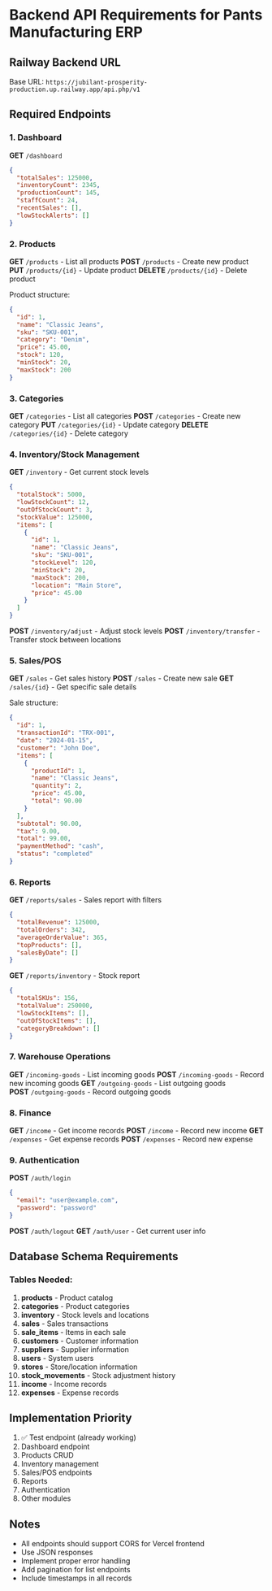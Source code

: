 # Backend API Requirements for Pants Manufacturing ERP

## Railway Backend URL
Base URL: `https://jubilant-prosperity-production.up.railway.app/api.php/v1`

## Required Endpoints

### 1. Dashboard
**GET** `/dashboard`
```json
{
  "totalSales": 125000,
  "inventoryCount": 2345,
  "productionCount": 145,
  "staffCount": 24,
  "recentSales": [],
  "lowStockAlerts": []
}
```

### 2. Products
**GET** `/products` - List all products
**POST** `/products` - Create new product
**PUT** `/products/{id}` - Update product
**DELETE** `/products/{id}` - Delete product

Product structure:
```json
{
  "id": 1,
  "name": "Classic Jeans",
  "sku": "SKU-001",
  "category": "Denim",
  "price": 45.00,
  "stock": 120,
  "minStock": 20,
  "maxStock": 200
}
```

### 3. Categories
**GET** `/categories` - List all categories
**POST** `/categories` - Create new category
**PUT** `/categories/{id}` - Update category
**DELETE** `/categories/{id}` - Delete category

### 4. Inventory/Stock Management
**GET** `/inventory` - Get current stock levels
```json
{
  "totalStock": 5000,
  "lowStockCount": 12,
  "outOfStockCount": 3,
  "stockValue": 125000,
  "items": [
    {
      "id": 1,
      "name": "Classic Jeans",
      "sku": "SKU-001",
      "stockLevel": 120,
      "minStock": 20,
      "maxStock": 200,
      "location": "Main Store",
      "price": 45.00
    }
  ]
}
```

**POST** `/inventory/adjust` - Adjust stock levels
**POST** `/inventory/transfer` - Transfer stock between locations

### 5. Sales/POS
**GET** `/sales` - Get sales history
**POST** `/sales` - Create new sale
**GET** `/sales/{id}` - Get specific sale details

Sale structure:
```json
{
  "id": 1,
  "transactionId": "TRX-001",
  "date": "2024-01-15",
  "customer": "John Doe",
  "items": [
    {
      "productId": 1,
      "name": "Classic Jeans",
      "quantity": 2,
      "price": 45.00,
      "total": 90.00
    }
  ],
  "subtotal": 90.00,
  "tax": 9.00,
  "total": 99.00,
  "paymentMethod": "cash",
  "status": "completed"
}
```

### 6. Reports
**GET** `/reports/sales` - Sales report with filters
```json
{
  "totalRevenue": 125000,
  "totalOrders": 342,
  "averageOrderValue": 365,
  "topProducts": [],
  "salesByDate": []
}
```

**GET** `/reports/inventory` - Stock report
```json
{
  "totalSKUs": 156,
  "totalValue": 250000,
  "lowStockItems": [],
  "outOfStockItems": [],
  "categoryBreakdown": []
}
```

### 7. Warehouse Operations
**GET** `/incoming-goods` - List incoming goods
**POST** `/incoming-goods` - Record new incoming goods
**GET** `/outgoing-goods` - List outgoing goods  
**POST** `/outgoing-goods` - Record outgoing goods

### 8. Finance
**GET** `/income` - Get income records
**POST** `/income` - Record new income
**GET** `/expenses` - Get expense records
**POST** `/expenses` - Record new expense

### 9. Authentication
**POST** `/auth/login`
```json
{
  "email": "user@example.com",
  "password": "password"
}
```

**POST** `/auth/logout`
**GET** `/auth/user` - Get current user info

## Database Schema Requirements

### Tables Needed:
1. **products** - Product catalog
2. **categories** - Product categories
3. **inventory** - Stock levels and locations
4. **sales** - Sales transactions
5. **sale_items** - Items in each sale
6. **customers** - Customer information
7. **suppliers** - Supplier information
8. **users** - System users
9. **stores** - Store/location information
10. **stock_movements** - Stock adjustment history
11. **income** - Income records
12. **expenses** - Expense records

## Implementation Priority
1. ✅ Test endpoint (already working)
2. Dashboard endpoint
3. Products CRUD
4. Inventory management
5. Sales/POS endpoints
6. Reports
7. Authentication
8. Other modules

## Notes
- All endpoints should support CORS for Vercel frontend
- Use JSON responses
- Implement proper error handling
- Add pagination for list endpoints
- Include timestamps in all records